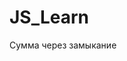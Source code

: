 # JS_Learn
Сумма через замыкание

<meta charset="utf-8">
<script>
	
    function sum(a) {
	return function(b) {
	    var sum = +(a + b);
	    alert(sum);
	}
    }

    sum(1)(2);
    sum(5)(-1);

</script>
